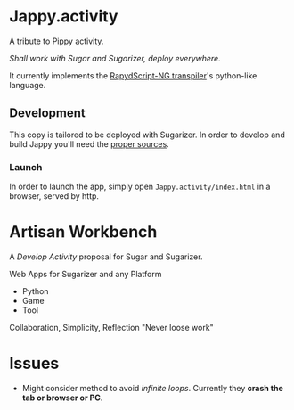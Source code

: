 Jappy.activity
==============

A tribute to Pippy activity.

*Shall work with Sugar and Sugarizer, deploy everywhere.*

It currently implements the [RapydScript-NG transpiler](https://github.com/kovidgoyal/rapydscript-ng)'s python-like language.

## Development

This copy is tailored to be deployed with Sugarizer. In order to develop and build Jappy you'll need the [proper sources](https://github.com/somosazucar/Jappy).

### Launch

In order to launch the app, simply open `Jappy.activity/index.html` in a browser, served by http.

Artisan Workbench
=================

A *Develop Activity* proposal for Sugar and Sugarizer.

Web Apps for Sugarizer and any Platform

 - Python
 - Game
 - Tool

Collaboration, Simplicity, Reflection
    "Never loose work"

Issues
======

- Might consider method to avoid *infinite loops*. Currently they **crash the tab or browser or PC**.
